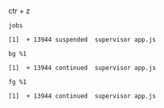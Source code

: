
ctr + z

`jobs`

``` 
[1]  + 13944 suspended  supervisor app.js
```

`bg %1`

```
[1]  + 13944 continued  supervisor app.js
```

`fg %1`

```
[1]  + 13944 continued  supervisor app.js
```
